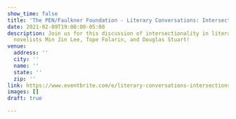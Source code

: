 ```yaml
---
show_time: false
title: 'The PEN/Faulkner Foundation - Literary Conversations: Intersections'
date: 2021-02-09T19:00:00-05:00
description: Join us for this discussion of intersectionality in literature featuring
  novelists Min Jin Lee, Tope Folarin, and Douglas Stuart!
venue:
  address: ''
  city: ''
  name: ''
  state: ''
  zip: ''
link: https://www.eventbrite.com/e/literary-conversations-intersections-tickets-136730928889
images: []
draft: true

---
```

